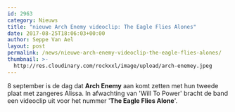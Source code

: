 ```yaml
---
id: 2963
category: Nieuws
title: "nieuwe Arch Enemy videoclip: The Eagle Flies Alones"
date: 2017-08-25T18:06:03+00:00
author: Seppe Van Ael
layout: post
permalink: /news/nieuwe-arch-enemy-videoclip-the-eagle-flies-alones/
thumbnail: >-
  http://res.cloudinary.com/rockxxl/image/upload/arch-enemey.jpeg
---
```

8 september is de dag dat **Arch Enemy** aan komt zetten met hun tweede plaat met zangeres Alissa. In afwachting van 'Will To Power' bracht de band een videoclip uit voor het nummer '**The Eagle Flies Alone**'.
